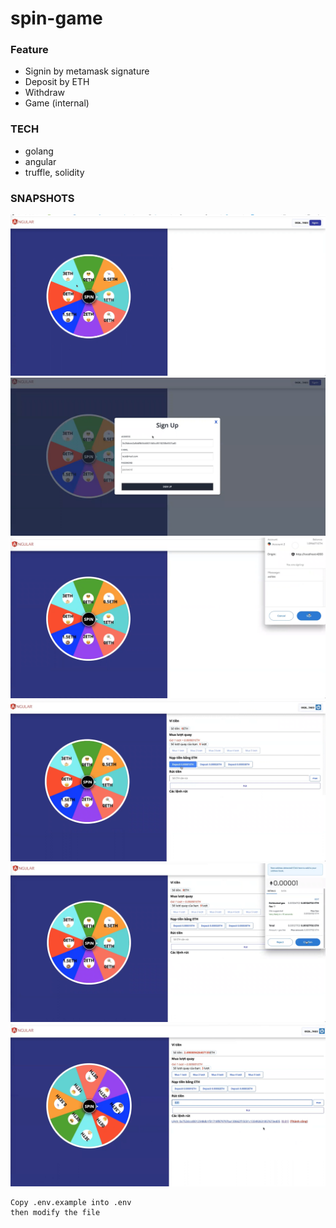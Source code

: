 # spin-game

### Feature

- Signin by metamask signature
- Deposit by ETH
- Withdraw
- Game (internal)

### TECH
- golang
- angular
- truffle, solidity

### SNAPSHOTS

<!-- https://youtu.be/1UfIbg-erOw -->
[![Spin game](assets/1.png)](https://youtu.be/1UfIbg-erOw)
[![Spin game](assets/2.png)](https://youtu.be/1UfIbg-erOw)
[![Spin game](assets/3.png)](https://youtu.be/1UfIbg-erOw)
[![Spin game](assets/4.png)](https://youtu.be/1UfIbg-erOw)
[![Spin game](assets/5.png)](https://youtu.be/1UfIbg-erOw)
[![Spin game](assets/6.png)](https://youtu.be/1UfIbg-erOw)

```
Copy .env.example into .env
then modify the file
```
